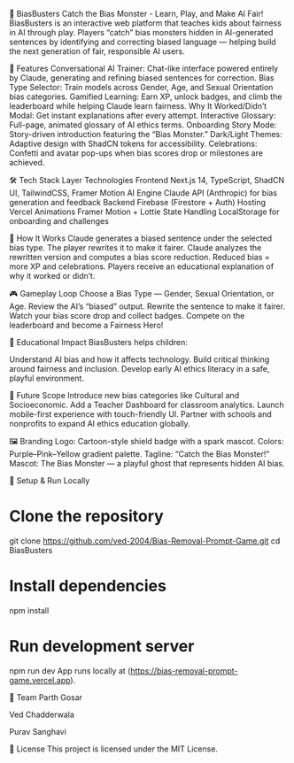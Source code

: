 🧩 BiasBusters
Catch the Bias Monster - Learn, Play, and Make AI Fair!
BiasBusters is an interactive web platform that teaches kids about fairness in AI through play. Players “catch” bias monsters hidden in AI-generated sentences by identifying and correcting biased language — helping build the next generation of fair, responsible AI users.

🚀 Features
Conversational AI Trainer: Chat-like interface powered entirely by Claude, generating and refining biased sentences for correction.
Bias Type Selector: Train models across Gender, Age, and Sexual Orientation bias categories.
Gamified Learning: Earn XP, unlock badges, and climb the leaderboard while helping Claude learn fairness.
Why It Worked/Didn’t Modal: Get instant explanations after every attempt.
Interactive Glossary: Full-page, animated glossary of AI ethics terms.
Onboarding Story Mode: Story-driven introduction featuring the “Bias Monster.”
Dark/Light Themes: Adaptive design with ShadCN tokens for accessibility.
Celebrations: Confetti and avatar pop-ups when bias scores drop or milestones are achieved.

🛠️ Tech Stack
Layer	Technologies
Frontend	Next.js 14, TypeScript, ShadCN UI, TailwindCSS, Framer Motion
AI Engine	Claude API (Anthropic) for bias generation and feedback
Backend	Firebase (Firestore + Auth)
Hosting	Vercel
Animations	Framer Motion + Lottie
State Handling	LocalStorage for onboarding and challenges

🧠 How It Works
Claude generates a biased sentence under the selected bias type.
The player rewrites it to make it fairer.
Claude analyzes the rewritten version and computes a bias score reduction.
Reduced bias = more XP and celebrations.
Players receive an educational explanation of why it worked or didn’t.

🎮 Gameplay Loop
Choose a Bias Type — Gender, Sexual Orientation, or Age.
Review the AI’s “biased” output.
Rewrite the sentence to make it fairer.
Watch your bias score drop and collect badges.
Compete on the leaderboard and become a Fairness Hero!

🌟 Educational Impact
BiasBusters helps children:

Understand AI bias and how it affects technology.
Build critical thinking around fairness and inclusion.
Develop early AI ethics literacy in a safe, playful environment.

💼 Future Scope
Introduce new bias categories like Cultural and Socioeconomic.
Add a Teacher Dashboard for classroom analytics.
Launch mobile-first experience with touch-friendly UI.
Partner with schools and nonprofits to expand AI ethics education globally.

🖼️ Branding
Logo: Cartoon-style shield badge with a spark mascot. 
Colors: Purple–Pink–Yellow gradient palette. 
Tagline: “Catch the Bias Monster!” Mascot: The Bias Monster — a playful ghost that represents hidden AI bias.

🧰 Setup & Run Locally
# Clone the repository
git clone https://github.com/ved-2004/Bias-Removal-Prompt-Game.git
cd BiasBusters

# Install dependencies
npm install

# Run development server
npm run dev
App runs locally at (https://bias-removal-prompt-game.vercel.app).

🧩 Team
Parth Gosar

Ved Chadderwala

Purav Sanghavi

📜 License
This project is licensed under the MIT License.
